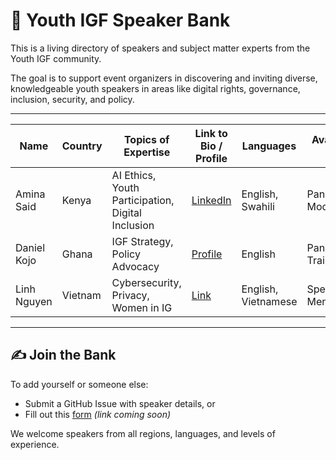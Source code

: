 # 🎤 Youth IGF Speaker Bank

This is a living directory of speakers and subject matter experts from the Youth IGF community.

The goal is to support event organizers in discovering and inviting diverse, knowledgeable youth speakers in areas like digital rights, governance, inclusion, security, and policy.

---

| Name | Country | Topics of Expertise | Link to Bio / Profile | Languages | Available For |
|------|---------|---------------------|------------------------|-----------|----------------|
| Amina Said | Kenya | AI Ethics, Youth Participation, Digital Inclusion | [LinkedIn](#) | English, Swahili | Panels, Moderation |
| Daniel Kojo | Ghana | IGF Strategy, Policy Advocacy | [Profile](#) | English | Panels, Training |
| Linh Nguyen | Vietnam | Cybersecurity, Privacy, Women in IG | [Link](#) | English, Vietnamese | Speaking, Mentorship |

---

## ✍️ Join the Bank

To add yourself or someone else:
- Submit a GitHub Issue with speaker details, or
- Fill out this [form](#) *(link coming soon)*

We welcome speakers from all regions, languages, and levels of experience.

